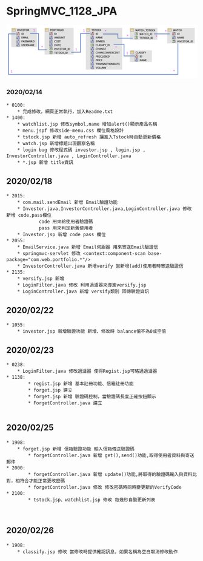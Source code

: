 # SpringMVC_1128_JPA  
<img src="https://github.com/lucky85406/SpringMVC_1128_JPA/blob/master/src/main/webapp/portfolio/images/portfolio.png">

### 2020/02/14
```
* 0100:  
	* 完成修改，網頁正常執行，加入Readme.txt  
* 1400:
	* watchlist.jsp 修改symbol,name 增加alert()顯示產品名稱  
	* menu.jspf 修改side-menu.css 欄位風格設計  
	* tstock.jsp 新增 auto_refresh 讓進入Tstock時自動更新價格  
	* watch.jsp 新增標題出現觀察名稱  
	* login bug 修改程式碼 investor.jsp , login.jsp , InvestorController.java , LoginController.java  
	* *.jsp 新增 title資訊  
```
## 2020/02/18
```
* 2015:  
	* com.mail.sendEmail 新增 Email驗證功能  
	* Investor.java,InvestorController.java,LoginController.java 修改 新增 code,pass欄位  
            code 用來給使用者驗證碼  
            pass 用來判定新舊使用者  
	* Investor.jsp 新增 code pass 欄位  
* 2055:  
	* EmailService.java 新增 Email伺服器 用來寄送Email驗證信  
	* springmvc-servlet 修改 <context:component-scan base-package="com.web.portfolio.*"/>  
	* InvestorController.java 新增verify 當新增(add)使用者時寄送驗證信  
* 2135:  
	* versify.jsp 新增  
	* LoginFilter.java 修改 利用過濾器來導進versify.jsp  
	* LoginController.java 新增 versify類別 回傳驗證資訊  
```
## 2020/02/22
```
* 1055:  
	* investor.jsp 新增驗證功能 新增、修改時 balance值不為0或空值 
```
## 2020/02/23
```
* 0238:  
	* LoginFilter.java 修改過濾器 使得Regist.jsp可略過過濾器
* 1138:
        * regist.jsp 新增 基本註冊功能、信箱註冊功能
        * forget.jsp 建立
        * forget.jsp 新增 驗證碼控制，當驗證碼長度正確按鈕顯示
        * ForgetController.java 建立
                       
```
## 2020/02/25
```
* 1908:  
	* forget.jsp 新增 信箱驗證功能 輸入信箱傳送驗證碼
        * forgetController.java 新增 get(),send()功能,取得使用者資料與寄送郵件
* 2000:
        * forgetController.java 新增 update()功能,將取得的驗證碼輸入與資料比對，相符合才能正常更改密碼
        * forgetController.java 修改 修改密碼時同時變更新的VerifyCode
* 2100:
        * tstock.jsp、watchlist.jsp 修改 每幾秒自動更新列表

                       
```
## 2020/02/26
```
* 1908:  
	* classify.jsp 修改 當修改時提供確認訊息，如果名稱為空白取消修改動作


                       
```